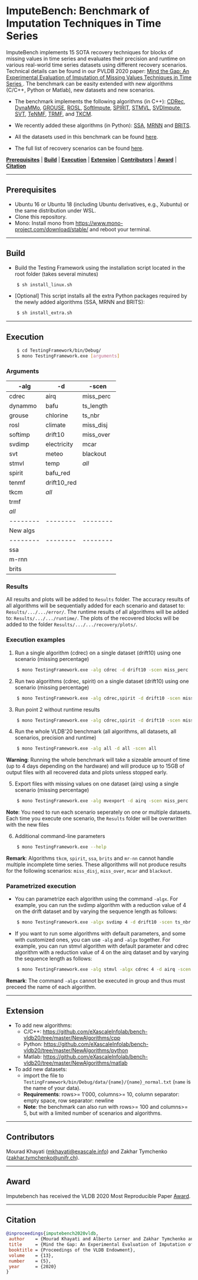 # ImputeBench:  Benchmark of Imputation Techniques in Time Series  

ImputeBench implements 15 SOTA recovery techniques for blocks of missing values in time series and evaluates their precision and runtime on various real-world time series datasets using different recovery scenarios. Technical details can be found in our 
PVLDB 2020 paper:  <a href = "http://www.vldb.org/pvldb/vol13/p768-khayati.pdf">Mind the Gap: An Experimental Evaluation of Imputation of Missing Values Techniques in Time Series </a>. The benchmark can be easity extended with new algorithms (C/C++, Python or Matlab), new datasets and new scenarios.  

- The benchmark implements the following algorithms (in C++): [CDRec](https://ieeexplore.ieee.org/document/6816643), [DynaMMo](https://dl.acm.org/doi/10.1145/1557019.1557078), [GROUSE](http://proceedings.mlr.press/v51/zhang16b.html),  [ROSL](https://ieeexplore.ieee.org/abstract/document/6909890), [SoftImpute](https://www.jmlr.org/papers/v11/mazumder10a.html), [SPIRIT](https://dl.acm.org/doi/10.5555/1083592.1083674), [STMVL](https://www.ijcai.org/Proceedings/16/Papers/384.pdf), [SVDImpute](https://academic.oup.com/bioinformatics/article/17/6/520/272365), [SVT](https://epubs.siam.org/doi/10.1137/080738970?mobileUi=0), [TeNMF](http://proceedings.mlr.press/v70/mei17a.html), [TRMF](https://papers.nips.cc/paper/6160-temporal-regularized-matrix-factorization-for-high-dimensional-time-series-prediction.pdf), and [TKCM](https://openproceedings.org/2017/conf/edbt/paper-112.pdf). 
- We recently added these algorithms (in Python): [SSA](https://dl.acm.org/doi/10.1145/3287319), [MRNN](https://ieeexplore.ieee.org/document/8485748) and [BRITS](http://papers.nips.cc/paper/7911-brits-bidirectional-recurrent-imputation-for-time-series).

- All the datasets used in this benchmark can be found [here](https://github.com/eXascaleInfolab/bench-vldb20/tree/master/Datasets).
- The full list of recovery scenarios can be found [here](https://github.com/eXascaleInfolab/bench-vldb20/blob/master/TestingFramework/README.md).

[**Prerequisites**](#prerequisites) | [**Build**](#build) | [**Execution**](#execution) | [**Extension**](#extension)  | [**Contributors**](#contributors) | [**Award**](#award) | [**Citation**](#citation)

___




## Prerequisites

- Ubuntu 16 or Ubuntu 18 (including Ubuntu derivatives, e.g., Xubuntu) or the same distribution under WSL.
- Clone this repository.
- Mono: Install mono from https://www.mono-project.com/download/stable/ and reboot your terminal.

___



## Build

- Build the Testing Framework using the installation script located in the root folder (takes several minutes)
```bash
    $ sh install_linux.sh
```
- [Optional] This script installs all the extra Python packages required by the newly added algorithms (SSA, MRNN and BRITS):
```bash
    $ sh install_extra.sh
```
___

## Execution


```bash
    $ cd TestingFramework/bin/Debug/
    $ mono TestingFramework.exe [arguments]
```

### Arguments

 | -alg  | -d  |  -scen 
 | -------- | -------- | -------- |
 | cdrec    | airq        | miss_perc |
 | dynammo  | bafu        | ts_length |
 | grouse   | chlorine    | ts_nbr    |
 | rosl     | climate     | miss_disj |
 | softimp  | drift10     | miss_over |
 | svdimp   | electricity | mcar      |
 | svt      | meteo       | blackout  |
 | stmvl    | temp        | *all*     |
 | spirit   | bafu_red    |           |
 | tenmf    | drift10_red |           |
 | tkcm     | *all*       |           |
 | trmf     |             |           |
 | *all*    |             |           |
 | -------- | -------- | -------- |
 | New algs |             |           |
 | -------- | -------- | -------- |
 | ssa      |             |           |
 | m-rnn    |             |           |
 | brits    |             |           |



### Results
All results and plots will be added to `Results` folder. The accuracy results of all algorithms will be sequentially added for each scenario and dataset to: `Results/.../.../error/`. The runtime results of all algorithms will be added to: `Results/.../.../runtime/`. The plots of the recovered blocks will be added to the folder `Results/.../.../recovery/plots/`.


### Execution examples


1. Run a single algorithm (cdrec) on a single dataset (drift10) using one scenario (missing percentage)
```bash
    $ mono TestingFramework.exe -alg cdrec -d drift10 -scen miss_perc
```

2. Run two algorithms (cdrec, spirit) on a single dataset (drift10) using one scenario (missing percentage)
```bash
    $ mono TestingFramework.exe -alg cdrec,spirit -d drift10 -scen miss_perc
```

3. Run point 2 without runtime results
```bash
    $ mono TestingFramework.exe -alg cdrec,spirit -d drift10 -scen miss_perc -nort
```

4. Run the whole VLDB'20 benchmark (all algorithms, all datasets, all scenarios, precision and runtime)
```bash
    $ mono TestingFramework.exe -alg all -d all -scen all
```
**Warning**: Running the whole benchmark will take a sizeable amount of time (up to 4 days depending on the hardware) and will produce up to 15GB of output files with all recovered data and plots unless stopped early.

5. Export files with missing values on one dataset (airq) using a single scenario (missing percentage)
```bash
    $ mono TestingFramework.exe -alg mvexport -d airq -scen miss_perc
```
**Note**: You need to run each scenario seperately on one or multiple datasets. Each time you execute one scenario, the `Results` folder will be overwritten with the new files

6. Additional command-line parameters
```bash
    $ mono TestingFramework.exe --help
```

**Remark**: Algorithms `tkcm`,  `spirit`, `ssa`, `brits` and `mr-nn`  cannot handle multiple incomplete time series. These allgorithms will not produce results for the following scenarios: `miss_disj`, `miss_over`, `mcar` and `blackout`.

### Parametrized execution

- You can parametrize each algorithm using the command `-algx`. For example, you can run
the svdimp algorithm with a reduction value of 4 on the drift dataset and by varying the sequence length as follows:

```bash
    $ mono TestingFramework.exe -algx svdimp 4 -d drift10 -scen ts_nbr
```

- If you want to run some algorithms with default parameters, and some with customized ones, you can use `-alg` and `-algx` together. For example, you can run stmvl algorithm with default parameter and cdrec algorithm with a reduction value of 4 on the airq dataset and by varying the sequence length as follows:

```bash
    $ mono TestingFramework.exe -alg stmvl -algx cdrec 4 -d airq -scen ts_nbr
```

**Remark**: The command `-algx` cannot be executed in group and thus must preceed the name of each algorithm.

___

## Extension
- To add new algorithms:
    - C/C++: https://github.com/eXascaleInfolab/bench-vldb20/tree/master/NewAlgorithms/cpp
    - Python: https://github.com/eXascaleInfolab/bench-vldb20/tree/master/NewAlgorithms/python
    - Matlab: https://github.com/eXascaleInfolab/bench-vldb20/tree/master/NewAlgorithms/matlab
- To add new datasets:
  - import the file to `TestingFramework/bin/Debug/data/{name}/{name}_normal.txt` (`name` is the name of your data).
  - **Requirements**: rows>= 1'000, columns>= 10, column separator: empty space, row separator: newline
  - **Note**: the benchmark can also run with rows>= 100 and columns>= 5, but with a limited number of scenarios and algorithms.


___

## Contributors
Mourad Khayati (mkhayati@exascale.info) and Zakhar Tymchenko (zakhar.tymchenko@unifr.ch).


___
## Award
Imputebench has received the VLDB 2020 Most Reproducible Paper [Award](https://vldb2020.org/vldb-2020-awards.html).

___

## Citation
```bibtex
@inproceedings{imputebench2020vldb,
 author    = {Mourad Khayati and Alberto Lerner and Zakhar Tymchenko and Philippe Cudr{\'{e}}{-}Mauroux},
 title     = {Mind the Gap: An Experimental Evaluation of Imputation of Missing Values Techniques in Time Series},
 booktitle = {Proceedings of the VLDB Endowment},
 volume    = {13},
 number    = {5},
 year      = {2020}
}
```



<!---
### Optional commands

 | Argument | Description | Options | Remarks |
 | -------- | -------- | -------- | -------- | 
 | -nort | Doesn't test runtime of the algorithms | n/a | - |
 | -noprec | Doesn't test precision of the algorithms | n/a | - |
 | -novis | Doesn't render plots which show the recovered block | n/a | - |
 | -out [folder] | Redirects results from default folder to a custom one | [folder] : a folder to store the results | Folder will be created is it doesn't exist. Existing files might be overwritten. |
 --->
